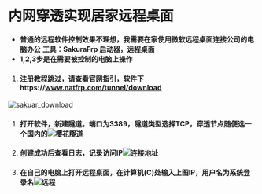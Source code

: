 # **内网穿透实现居家远程桌面**

- **普通的远程软件控制效果不理想，我需要在家使用微软远程桌面连接公司的电脑办公**
  **工具：SakuraFrp 启动器，远程桌面**
- **1,2,3步是在需要被控制的电脑上操作**


1. #### 注册教程跳过，请查看官网指引，软件下https://www.natfrp.com/tunnel/download
![sakuar_download](https://cdn.staticaly.com/gh/Sweets-Sheep/sheep-images@master/picx/sakuar_download.4aqioquvb900.jpg)

1. #### 打开软件，新建隧道。端口为3389，隧道类型选择TCP，穿透节点随便选一个国内的![樱花隧道](https://cdn.staticaly.com/gh/Sweets-Sheep/sheep-images@master/20230303/樱花隧道.2o7hk9ze2y00.jpg)

1. #### 创建成功后查看日志，记录访问IP![连接地址](https://cdn.staticaly.com/gh/Sweets-Sheep/sheep-images@master/20230303/连接地址.5p0oj0xzxo80.jpg)

1. #### 在自己的电脑上打开远程桌面，在计算机(C)处输入上图IP，用户名为系统登录名![远程](https://cdn.staticaly.com/gh/Sweets-Sheep/sheep-images@master/20230303/远程.74bo37bb6800.jpg)

   
